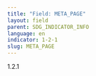 ```yaml
---
title: "Field: META_PAGE"
layout: field
parent: SDG_INDICATOR_INFO
language: en
indicator: 1-2-1
slug: META_PAGE
---
```

1.2.1